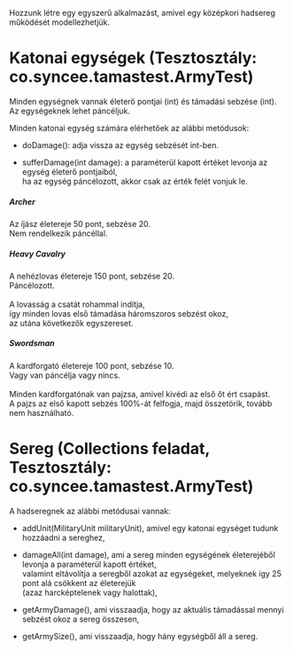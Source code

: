 Hozzunk létre egy egyszerű alkalmazást, amivel egy középkori hadsereg működését modellezhetjük.

# Katonai egységek (Tesztosztály: co.syncee.tamastest.ArmyTest)

Minden egységnek vannak életerő pontjai (int) és támadási sebzése (int). Az egységeknek lehet páncéljuk.

Minden katonai egység számára elérhetőek az alábbi metódusok:

- doDamage(): adja vissza az egység sebzését int-ben.

- sufferDamage(int damage): a paraméterül kapott értéket levonja az egység életerő pontjaiból,<br>
  ha az egység páncélozott, akkor csak az érték felét vonjuk le.

##### Archer

Az íjász életereje 50 pont, sebzése 20.<br>
Nem rendelkezik páncéllal.

##### Heavy Cavalry

A nehézlovas életereje 150 pont, sebzése 20.<br>
Páncélozott.<br>
<br>
A lovasság a csatát rohammal indítja,<br>
így minden lovas első támadása háromszoros sebzést okoz,<br>
az utána következők egyszereset.

##### Swordsman

A kardforgató életereje 100 pont, sebzése 10.<br>
Vagy van páncélja vagy nincs.<br>
<br>
Minden kardforgatónak van pajzsa, amivel kivédi az első őt ért csapást.<br>
A pajzs az első kapott sebzés 100%-át felfogja, majd összetörik, tovább nem használható.<br>

# Sereg (Collections feladat, Tesztosztály: co.syncee.tamastest.ArmyTest)

A hadseregnek az alábbi metódusai vannak:

- addUnit(MilitaryUnit militaryUnit), amivel egy katonai egységet tudunk hozzáadni a sereghez,

- damageAll(int damage), ami a sereg minden egységének életerejéből levonja a paraméterül kapott értéket, <br>
  valamint eltávolítja a seregből azokat az egységeket, melyeknek így 25 pont alá csökkent az életerejük <br>
  (azaz harcképtelenek vagy halottak),

- getArmyDamage(), ami visszaadja, hogy az aktuális támadással mennyi sebzést okoz a sereg összesen,

- getArmySize(), ami visszaadja, hogy hány egységből áll a sereg.